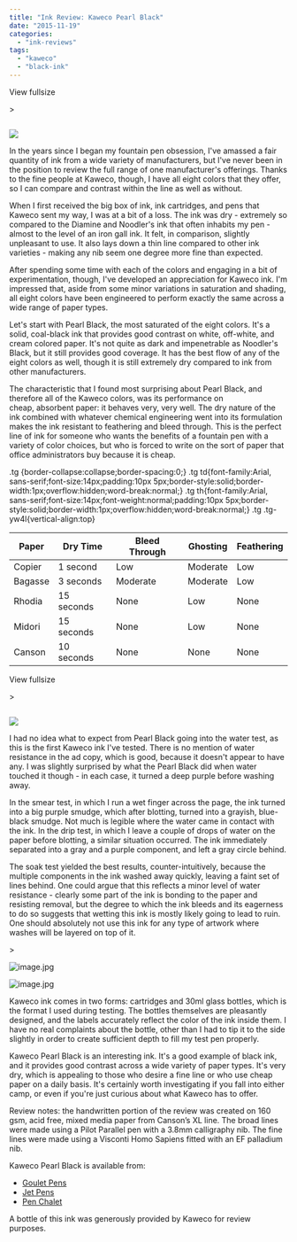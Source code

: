 ```yaml
---
title: "Ink Review: Kaweco Pearl Black"
date: "2015-11-19"
categories: 
  - "ink-reviews"
tags: 
  - "kaweco"
  - "black-ink"
---
```


View fullsize

\>

<img src="https://images.squarespace-cdn.com/content/v1/4ff3a147e4b0d277e95412d1/1446038422463-2KFKZ1DFFN2DY0Z8L8PO/image-asset.jpeg" alt="" />

![](https://images.squarespace-cdn.com/content/v1/4ff3a147e4b0d277e95412d1/1446038422463-2KFKZ1DFFN2DY0Z8L8PO/image-asset.jpeg)

In the years since I began my fountain pen obsession, I've amassed a fair quantity of ink from a wide variety of manufacturers, but I've never been in the position to review the full range of one manufacturer's offerings. Thanks to the fine people at Kaweco, though, I have all eight colors that they offer, so I can compare and contrast within the line as well as without.

When I first received the big box of ink, ink cartridges, and pens that Kaweco sent my way, I was at a bit of a loss. The ink was dry - extremely so compared to the Diamine and Noodler's ink that often inhabits my pen - almost to the level of an iron gall ink. It felt, in comparison, slightly unpleasant to use. It also lays down a thin line compared to other ink varieties - making any nib seem one degree more fine than expected.

After spending some time with each of the colors and engaging in a bit of experimentation, though, I've developed an appreciation for Kaweco ink. I'm impressed that, aside from some minor variations in saturation and shading, all eight colors have been engineered to perform exactly the same across a wide range of paper types.

Let's start with Pearl Black, the most saturated of the eight colors. It's a solid, coal-black ink that provides good contrast on white, off-white, and cream colored paper. It's not quite as dark and impenetrable as Noodler's Black, but it still provides good coverage. It has the best flow of any of the eight colors as well, though it is still extremely dry compared to ink from other manufacturers.

The characteristic that I found most surprising about Pearl Black, and therefore all of the Kaweco colors, was its performance on cheap, absorbent paper: it behaves very, very well. The dry nature of the ink combined with whatever chemical engineering went into its formulation makes the ink resistant to feathering and bleed through. This is the perfect line of ink for someone who wants the benefits of a fountain pen with a variety of color choices, but who is forced to write on the sort of paper that office administrators buy because it is cheap.

.tg {border-collapse:collapse;border-spacing:0;} .tg td{font-family:Arial, sans-serif;font-size:14px;padding:10px 5px;border-style:solid;border-width:1px;overflow:hidden;word-break:normal;} .tg th{font-family:Arial, sans-serif;font-size:14px;font-weight:normal;padding:10px 5px;border-style:solid;border-width:1px;overflow:hidden;word-break:normal;} .tg .tg-yw4l{vertical-align:top}

| Paper | Dry Time | Bleed Through | Ghosting | Feathering |
| --- | --- | --- | --- | --- |
| Copier | 1 second | Low | Moderate | Low |
| Bagasse | 3 seconds | Moderate | Moderate | Low |
| Rhodia | 15 seconds | None | Low | None |
| Midori | 15 seconds | None | Low | None |
| Canson | 10 seconds | None | None | None |

View fullsize

\>

<img src="https://images.squarespace-cdn.com/content/v1/4ff3a147e4b0d277e95412d1/1446038446197-Z6BMLYXW4G2EHLVP3JN8/image-asset.jpeg" alt="" />

![](https://images.squarespace-cdn.com/content/v1/4ff3a147e4b0d277e95412d1/1446038446197-Z6BMLYXW4G2EHLVP3JN8/image-asset.jpeg)

I had no idea what to expect from Pearl Black going into the water test, as this is the first Kaweco ink I've tested. There is no mention of water resistance in the ad copy, which is good, because it doesn't appear to have any. I was slightly surprised by what the Pearl Black did when water touched it though - in each case, it turned a deep purple before washing away.

In the smear test, in which I run a wet finger across the page, the ink turned into a big purple smudge, which after blotting, turned into a grayish, blue-black smudge. Not much is legible where the water came in contact with the ink. In the drip test, in which I leave a couple of drops of water on the paper before blotting, a similar situation occurred. The ink immediately separated into a gray and a purple component, and left a gray circle behind.

The soak test yielded the best results, counter-intuitively, because the multiple components in the ink washed away quickly, leaving a faint set of lines behind. One could argue that this reflects a minor level of water resistance - clearly some part of the ink is bonding to the paper and resisting removal, but the degree to which the ink bleeds and its eagerness to do so suggests that wetting this ink is mostly likely going to lead to ruin. One should absolutely not use this ink for any type of artwork where washes will be layered on top of it.

\>

<img src="https://images.squarespace-cdn.com/content/v1/4ff3a147e4b0d277e95412d1/1446060260549-3XUNOM19ACW6DU9U660C/image.jpg" alt="image.jpg" />

![image.jpg](https://images.squarespace-cdn.com/content/v1/4ff3a147e4b0d277e95412d1/1446060260549-3XUNOM19ACW6DU9U660C/image.jpg)

Kaweco ink comes in two forms: cartridges and 30ml glass bottles, which is the format I used during testing. The bottles themselves are pleasantly designed, and the labels accurately reflect the color of the ink inside them. I have no real complaints about the bottle, other than I had to tip it to the side slightly in order to create sufficient depth to fill my test pen properly.

Kaweco Pearl Black is an interesting ink. It's a good example of black ink, and it provides good contrast across a wide variety of paper types. It's very dry, which is appealing to those who desire a fine line or who use cheap paper on a daily basis. It's certainly worth investigating if you fall into either camp, or even if you're just curious about what Kaweco has to offer.

Review notes: the handwritten portion of the review was created on 160 gsm, acid free, mixed media paper from Canson’s XL line. The broad lines were made using a Pilot Parallel pen with a 3.8mm calligraphy nib. The fine lines were made using a Visconti Homo Sapiens fitted with an EF palladium nib.

Kaweco Pearl Black is available from:

- [Goulet Pens](http://www.gouletpens.com/kaweco-pearl-black-30ml-bottled-fountain-pen-ink/p/KAW-10000672-739)
- [Jet Pens](http://www.jetpens.com/Kaweco-Ink-30-ml-Pearl-Black/pd/11936)
- [Pen Chalet](https://www.penchalet.com/ink_refills/fountain_pen_ink/kaweco_bottle_fountain_pen_ink.html)

A bottle of this ink was generously provided by Kaweco for review purposes.
